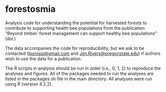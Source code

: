 # forestosmia

Analysis code for understanding the potential for harvested forests to
contribute to supporting health bee populations from the publication:
"Beyond timber: forest management can support healthy bee populations"
(doi:)

The data accompanies the code for reproducibility, but we ask to be
contacted (lponisio@gmail.com and Jim.Rivers@oregonstate.edu) if
authors wish to use the data for a publication.

The R scripts in analysis should be run in order (i.e., 0, 1, 2) to
reproduce the analyses and figures.  All of the packages needed to run
the analyses are listed in the packages.sh file in the main
directory. All analyses were run using R (version 4.2.2).
